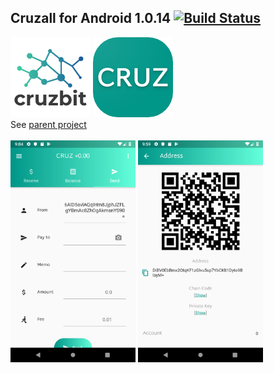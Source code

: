 ## Cruzall for Android 1.0.14 [![Build Status](https://travis-ci.org/GreenAppers/cruzall-android.svg?branch=master)](https://travis-ci.org/GreenAppers/cruzall-android)
<img width=128 src="cruzbit.png" /> <img src="icon.png" /><br/>See [parent project](https://github.com/GreenAppers/cruzall)
<br/><br/><img width=200 src="en/screenshot1.png" /> <img width=200 src="en/screenshot2.png" />
